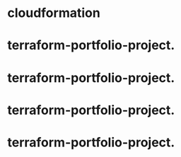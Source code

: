 # cloudformation
# terraform-portfolio-project.
# terraform-portfolio-project.
# terraform-portfolio-project.
# terraform-portfolio-project.

